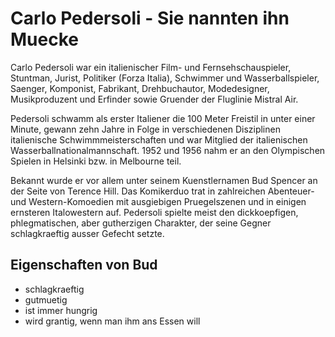 # Carlo Pedersoli - Sie nannten ihn Muecke

Carlo Pedersoli war ein italienischer Film- und Fernsehschauspieler, Stuntman, Jurist, Politiker (Forza Italia), Schwimmer und Wasserballspieler, Saenger, Komponist, Fabrikant, Drehbuchautor, Modedesigner, Musikproduzent und Erfinder sowie Gruender der Fluglinie Mistral Air.

Pedersoli schwamm als erster Italiener die 100 Meter Freistil in unter einer Minute, gewann zehn Jahre in Folge in verschiedenen Disziplinen italienische Schwimmmeisterschaften und war Mitglied der italienischen Wasserballnationalmannschaft. 1952 und 1956 nahm er an den Olympischen Spielen in Helsinki bzw. in Melbourne teil.

Bekannt wurde er vor allem unter seinem Kuenstlernamen Bud Spencer an der Seite von Terence Hill. Das Komikerduo trat in zahlreichen Abenteuer- und Western-Komoedien mit ausgiebigen Pruegelszenen und in einigen ernsteren Italowestern auf. Pedersoli spielte meist den dickkoepfigen, phlegmatischen, aber gutherzigen Charakter, der seine Gegner schlagkraeftig ausser Gefecht setzte. 

## Eigenschaften von Bud
* schlagkraeftig
* gutmuetig
* ist immer hungrig
* wird grantig, wenn man ihm ans Essen will
